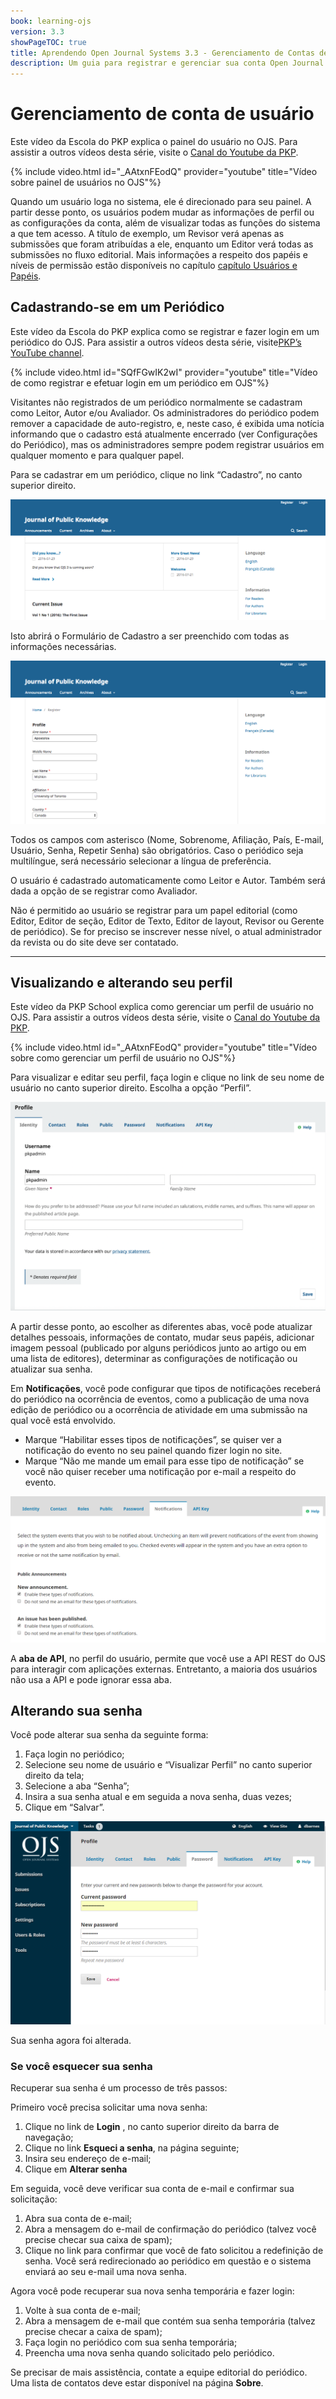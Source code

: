 ```yaml
---
book: learning-ojs
version: 3.3
showPageTOC: true
title: Aprendendo Open Journal Systems 3.3 - Gerenciamento de Contas de Usuário
description: Um guia para registrar e gerenciar sua conta Open Journal Systems (OJS).
---
```


# Gerenciamento de conta de usuário

Este vídeo da Escola do PKP explica o painel do usuário no OJS. Para assistir a outros vídeos desta série, visite o [Canal do Youtube da PKP](https://www.youtube.com/playlist?list=PLg358gdRUrDVTXpuGXiMgETgnIouWoWaY).

{% include video.html id="_AAtxnFEodQ" provider="youtube" title="Vídeo sobre painel de usuários no OJS"%}

Quando um usuário loga no sistema, ele é direcionado para seu painel. A partir desse ponto, os usuários podem mudar as informações de perfil ou as configurações da conta, além de visualizar todas as funções do sistema a que tem acesso. A título de exemplo, um Revisor verá apenas as submissões que foram atribuídas a ele, enquanto um Editor verá todas as submissões no fluxo editorial. Mais informações a respeito dos papéis e níveis de permissão estão disponíveis no capítulo [capítulo Usuários e Papéis](./users-and-roles.md).

## Cadastrando-se em um Periódico

Este vídeo da Escola do PKP explica como se registrar e fazer login em um periódico do OJS. Para assistir a outros vídeos desta série, visite[PKP’s YouTube channel](https://www.youtube.com/playlist?list=PLg358gdRUrDVTXpuGXiMgETgnIouWoWaY).

{% include video.html id="SQfFGwIK2wI" provider="youtube" title="Vídeo de como registrar e efetuar login em um periódico em OJS"%}

Visitantes não registrados de um periódico normalmente se cadastram como Leitor, Autor e/ou Avaliador. Os administradores do periódico podem remover a capacidade de auto-registro, e, neste caso, é exibida uma notícia informando que o cadastro está atualmente encerrado (ver Configurações do Periódico), mas os administradores sempre podem registrar usuários em qualquer momento e para qualquer papel.

Para se cadastrar em um periódico, clique no link “Cadastro”, no canto superior direito.

![O link de cadastro no canto superior direito do site do periódico.](./assets/learning-ojs-3-registration.png)

Isto abrirá o Formulário de Cadastro a ser preenchido com todas as informações necessárias.

![Formulário de cadastro.](./assets/learning-ojs-3-registration-form.png)

Todos os campos com asterisco (Nome, Sobrenome, Afiliação, País, E-mail, Usuário, Senha, Repetir Senha) são obrigatórios. Caso o periódico seja multilíngue, será necessário selecionar a língua de preferência.

O usuário é cadastrado automaticamente como Leitor e Autor. Também será dada a opção de se registrar como Avaliador.

Não é permitido ao usuário se registrar para um papel editorial (como Editor, Editor de seção, Editor de Texto, Editor de layout, Revisor ou Gerente de periódico). Se for preciso se inscrever nesse nível, o atual administrador da revista ou do site deve ser contatado.

<hr />

## Visualizando e alterando seu perfil

Este vídeo da PKP School explica como gerenciar um perfil de usuário no OJS. Para assistir a outros vídeos desta série, visite o [Canal do Youtube da PKP](https://www.youtube.com/playlist?list=PLg358gdRUrDVTXpuGXiMgETgnIouWoWaY).

{% include video.html id="_AAtxnFEodQ" provider="youtube" title="Vídeo sobre como gerenciar um perfil de usuário no OJS"%}

Para visualizar e editar seu perfil, faça login e clique no link de seu nome de usuário no canto superior direito. Escolha a opção “Perfil”.

![O menu de Visualizar Perfil.](./assets/learning-ojs3.3-edit-profile.png)

A partir desse ponto, ao escolher as diferentes abas, você pode atualizar detalhes pessoais, informações de contato, mudar seus papéis, adicionar imagem pessoal (publicado por alguns periódicos junto ao artigo ou em uma lista de editores), determinar as configurações de notificação ou atualizar sua senha.

Em **Notificações**, você pode configurar que tipos de notificações receberá do periódico na ocorrência de eventos, como a publicação de uma nova edição de periódico ou a ocorrência de atividade em uma submissão na qual você está envolvido.

* Marque “Habilitar esses tipos de notificações”, se quiser ver  a notificação do evento no seu painel quando fizer login no site.
* Marque “Não me mande um email para esse tipo de notificação” se você não quiser receber uma notificação por e-mail a respeito do evento.

![A aba Notificações onde você pode gerenciar notificações.](./assets/learning-ojs-3-user-notifications.png)

A **aba de API**, no perfil do usuário, permite que você use a API REST do OJS para interagir com aplicações externas.  Entretanto, a maioria dos usuários não usa a API e pode ignorar essa aba.

## Alterando sua senha

Você pode alterar sua senha da seguinte forma:

1. Faça login no periódico;
2. Selecione seu nome de usuário e “Visualizar Perfil” no canto superior direito da tela;
3. Selecione a aba “Senha”;
4. Insira a sua senha atual e em seguida a nova senha, duas vezes;
5. Clique em “Salvar”.

![A tela para redefinir a senha.](./assets/learning-ojs3.1-ed-change-pw.png)

Sua senha agora foi alterada.

### Se você esquecer sua senha

Recuperar sua senha é um processo de três passos:

Primeiro você precisa solicitar uma nova senha:

1. Clique no link de **Login** , no canto superior direito da barra de navegação;
2. Clique no link **Esqueci a senha**, na página seguinte;
3. Insira seu endereço de e-mail;
4. Clique em **Alterar senha**

Em seguida, você deve verificar sua conta de e-mail e confirmar sua solicitação:

1. Abra sua conta de e-mail;
2. Abra a mensagem do e-mail de confirmação do periódico (talvez você precise checar sua caixa de spam);
3. Clique no link para confirmar que você de fato solicitou a redefinição de senha. Você será redirecionado ao periódico em questão e o sistema enviará ao seu e-mail uma nova senha.

Agora você pode recuperar sua nova senha temporária e fazer login:

1. Volte à sua conta de e-mail;
2. Abra a mensagem de e-mail que contém sua senha temporária (talvez precise checar a caixa de spam);
3. Faça login no periódico com sua senha temporária;
4. Preencha uma nova senha quando solicitado pelo periódico.

Se precisar de mais assistência, contate a equipe editorial do periódico. Uma lista de contatos deve estar disponível na página **Sobre**.
